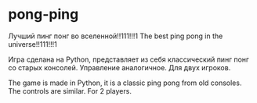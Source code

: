 # pong-ping
Лучший пинг понг во вселенной!!111!!!1
The best ping pong in the universe!!111!!!1

Игра сделана на Python, представляет из себя классический пинг понг со старых консолей.
Управление аналогичное. Для двух игроков.

The game is made in Python, it is a classic ping pong from old consoles. The controls are similar. For 2 players.
